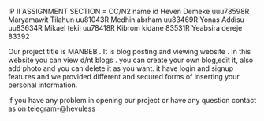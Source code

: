IP II ASSIGNMENT
SECTION = CC/N2 
 name           id
Heven Demeke  uuu78598R
Maryamawit Tilahun uu81043R
Medhin abrham uu83469R 
Yonas Addisu uu83634R 
Mikael tekil uu78418R
Kibrom kidane 83531R
Yeabsira dereje 83392

Our project title is MANBEB . It is  blog posting and viewing website . In this website you can view d/nt blogs . you can create your own blog,edit it, also add photo and you can delete it as you want. it have login and signup features and we provided different and secured forms of inserting your personal information.

if you have any problem in opening our project or have any question contact as on telegram-@hevuless
